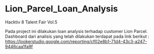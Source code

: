 # Lion_Parcel_Loan_Analysis
Hacktiv 8 Talent Fair Vol.5

Pada project ini dilakukan loan analysis terhadap customer Lion Parcel. 
Dashboard dari analisis yang telah dilakukan terdapat pada link berikut : https://lookerstudio.google.com/reporting/cf02e8b1-71d4-43c3-a247-9446caa1fa9f
